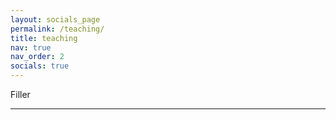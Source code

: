 ```yaml
---
layout: socials_page
permalink: /teaching/
title: teaching
nav: true
nav_order: 2
socials: true
---
```


Filler

---
